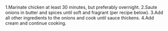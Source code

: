 1.Marinate chicken at least 30 minutes, but preferably overnight.
2.Saute onions in butter and spices until soft and fragrant (per recipe below).
3.Add all other ingredients to the onions and cook until sauce thickens.
4.Add cream and continue cooking.